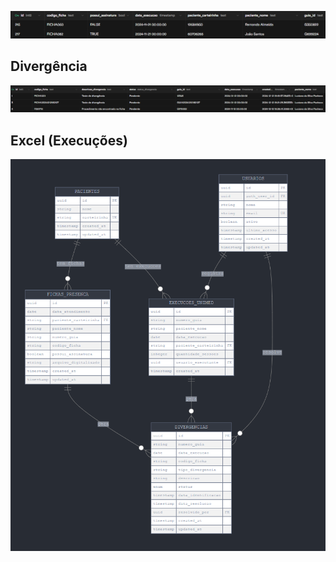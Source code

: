![alt text](image.png)

## Divergência
![alt text](image-1.png)

## Excel (Execuções)
![alt text](image-2.png)
